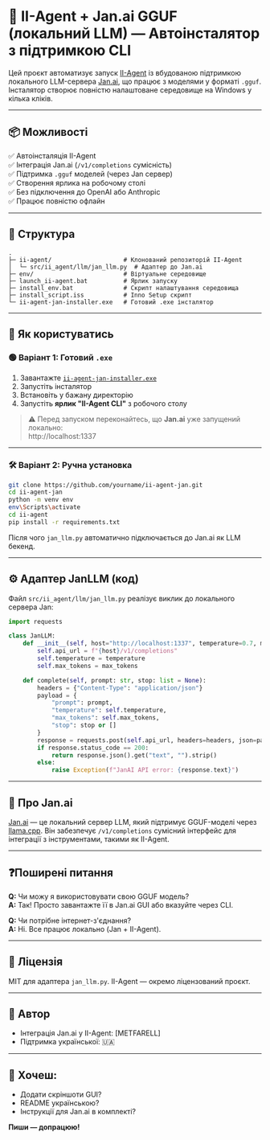 # 🧠 II-Agent + Jan.ai GGUF (локальний LLM) — Автоінсталятор з підтримкою CLI

Цей проєкт автоматизує запуск [II-Agent](https://github.com/Intelligent-Internet/ii-agent) із вбудованою підтримкою локального LLM-сервера [Jan.ai](https://github.com/janhq/jan), що працює з моделями у форматі `.gguf`. Інсталятор створює повністю налаштоване середовище на Windows у кілька кліків.

---

## 📦 Можливості

✅ Автоінсталяція II-Agent  
✅ Інтеграція Jan.ai (`/v1/completions` сумісність)  
✅ Підтримка `.gguf` моделей (через Jan сервер)  
✅ Створення ярлика на робочому столі  
✅ Без підключення до OpenAI або Anthropic  
✅ Працює повністю офлайн

---

## 📁 Структура

```
.
├─ ii-agent/                    # Клонований репозиторій II-Agent
│  └─ src/ii_agent/llm/jan_llm.py  # Адаптер до Jan.ai
├─ env/                         # Віртуальне середовище
├─ launch_ii-agent.bat          # Ярлик запуску
├─ install_env.bat              # Скрипт налаштування середовища
├─ install_script.iss           # Inno Setup скрипт
└─ ii-agent-jan-installer.exe   # Готовий .exe інсталятор
```

---

## 🚀 Як користуватись

### 🟢 Варіант 1: Готовий `.exe`

1. Завантажте [`ii-agent-jan-installer.exe`](./ii-agent-jan-installer.exe)  
2. Запустіть інсталятор  
3. Встановіть у бажану директорію  
4. Запустіть **ярлик "II-Agent CLI"** з робочого столу  

> ⚠️ Перед запуском переконайтесь, що **Jan.ai** уже запущений локально:  
> http://localhost:1337

---

### 🛠 Варіант 2: Ручна установка

```bash
git clone https://github.com/yourname/ii-agent-jan.git
cd ii-agent-jan
python -m venv env
env\Scripts\activate
cd ii-agent
pip install -r requirements.txt
```

Після чого `jan_llm.py` автоматично підключається до Jan.ai як LLM бекенд.

---

## ⚙️ Адаптер JanLLM (код)

Файл `src/ii_agent/llm/jan_llm.py` реалізує виклик до локального сервера Jan:

```python
import requests

class JanLLM:
    def __init__(self, host="http://localhost:1337", temperature=0.7, max_tokens=1024):
        self.api_url = f"{host}/v1/completions"
        self.temperature = temperature
        self.max_tokens = max_tokens

    def complete(self, prompt: str, stop: list = None):
        headers = {"Content-Type": "application/json"}
        payload = {
            "prompt": prompt,
            "temperature": self.temperature,
            "max_tokens": self.max_tokens,
            "stop": stop or []
        }
        response = requests.post(self.api_url, headers=headers, json=payload)
        if response.status_code == 200:
            return response.json().get("text", "").strip()
        else:
            raise Exception(f"JanAI API error: {response.text}")
```

---

## 🧠 Про Jan.ai

[Jan.ai](https://github.com/janhq/jan) — це локальний сервер LLM, який підтримує GGUF-моделі через [llama.cpp](https://github.com/ggerganov/llama.cpp). Він забезпечує `/v1/completions` сумісний інтерфейс для інтеграції з інструментами, такими як II-Agent.

---

## ❓Поширені питання

**Q:** Чи можу я використовувати свою GGUF модель?  
**A:** Так! Просто завантажте її в Jan.ai GUI або вказуйте через CLI.

**Q:** Чи потрібне інтернет-з'єднання?  
**A:** Ні. Все працює локально (Jan + II-Agent).

---

## 📄 Ліцензія

MIT для адаптера `jan_llm.py`. II-Agent — окремо ліцензований проєкт.

---

## 🤝 Автор

- Інтеграція Jan.ai у II-Agent: [METFARELL]  
- Підтримка української: 🇺🇦

---

## 🔧 Хочеш:

- Додати скріншоти GUI?  
- README українською?  
- Інструкції для Jan.ai в комплекті?  

**Пиши — допрацюю!**